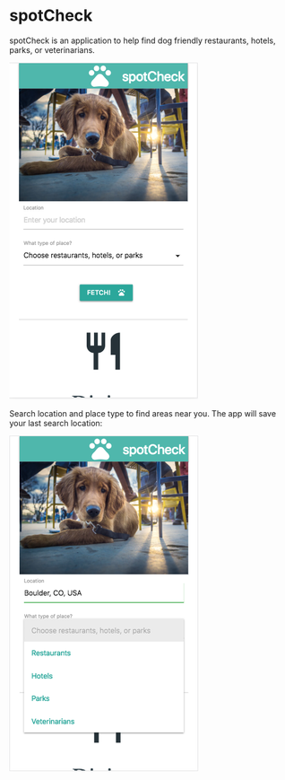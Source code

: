# spotCheck

spotCheck is an application to help find dog friendly restaurants, hotels, parks, or veterinarians.

![HomeScreen](/screenshots/View_1.png)

Search location and place type to find areas near you. The app will save your last search location:

![Search](/screenshots/View_2.png)
